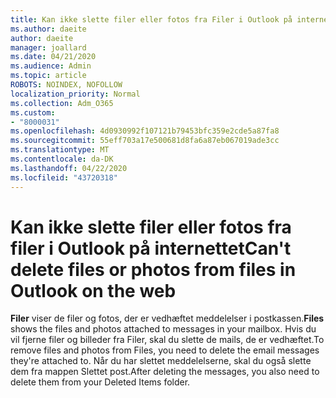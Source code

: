 ```yaml
---
title: Kan ikke slette filer eller fotos fra Filer i Outlook på internettet
ms.author: daeite
author: daeite
manager: joallard
ms.date: 04/21/2020
ms.audience: Admin
ms.topic: article
ROBOTS: NOINDEX, NOFOLLOW
localization_priority: Normal
ms.collection: Adm_O365
ms.custom:
- "8000031"
ms.openlocfilehash: 4d0930992f107121b79453bfc359e2cde5a87fa8
ms.sourcegitcommit: 55eff703a17e500681d8fa6a87eb067019ade3cc
ms.translationtype: MT
ms.contentlocale: da-DK
ms.lasthandoff: 04/22/2020
ms.locfileid: "43720318"
---
```

# <a name="cant-delete-files-or-photos-from-files-in-outlook-on-the-web"></a><span data-ttu-id="72f70-102">Kan ikke slette filer eller fotos fra filer i Outlook på internettet</span><span class="sxs-lookup"><span data-stu-id="72f70-102">Can't delete files or photos from files in Outlook on the web</span></span>

<span data-ttu-id="72f70-103">**Filer** viser de filer og fotos, der er vedhæftet meddelelser i postkassen.</span><span class="sxs-lookup"><span data-stu-id="72f70-103">**Files** shows the files and photos attached to messages in your mailbox.</span></span> <span data-ttu-id="72f70-104">Hvis du vil fjerne filer og billeder fra Filer, skal du slette de mails, de er vedhæftet.</span><span class="sxs-lookup"><span data-stu-id="72f70-104">To remove files and photos from Files, you need to delete the email messages they're attached to.</span></span> <span data-ttu-id="72f70-105">Når du har slettet meddelelserne, skal du også slette dem fra mappen Slettet post.</span><span class="sxs-lookup"><span data-stu-id="72f70-105">After deleting the messages, you also need to delete them from your Deleted Items folder.</span></span>